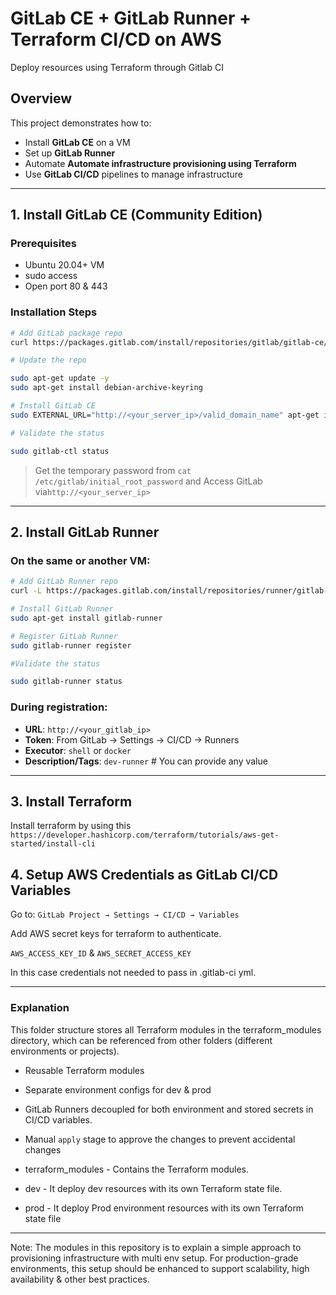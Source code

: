 # GitLab CE + GitLab Runner + Terraform CI/CD on AWS

Deploy resources using Terraform through Gitlab CI 

## Overview

This project demonstrates how to:
- Install **GitLab CE** on a VM
- Set up **GitLab Runner**
- Automate **Automate infrastructure provisioning using Terraform**
- Use **GitLab CI/CD** pipelines to manage infrastructure

---

## 1. Install GitLab CE (Community Edition)

### Prerequisites
- Ubuntu 20.04+ VM
- sudo access
- Open port 80 & 443

### Installation Steps

```bash
# Add GitLab package repo
curl https://packages.gitlab.com/install/repositories/gitlab/gitlab-ce/script.deb.sh | sudo bash

# Update the repo

sudo apt-get update -y
sudo apt-get install debian-archive-keyring 

# Install GitLab CE
sudo EXTERNAL_URL="http://<your_server_ip>/valid_domain_name" apt-get install gitlab-ce

# Validate the status

sudo gitlab-ctl status

```

> Get the temporary password from `cat /etc/gitlab/initial_root_password` and Access GitLab via`http://<your_server_ip>`

---

## 2. Install GitLab Runner

### On the same or another VM:

```bash
# Add GitLab Runner repo
curl -L https://packages.gitlab.com/install/repositories/runner/gitlab-runner/script.deb.sh | sudo bash

# Install GitLab Runner
sudo apt-get install gitlab-runner

# Register GitLab Runner
sudo gitlab-runner register

#Validate the status

sudo gitlab-runner status 
```

### During registration:
- **URL**: `http://<your_gitlab_ip>`
- **Token**: From GitLab → Settings → CI/CD → Runners
- **Executor**: `shell` or `docker`
- **Description/Tags**: `dev-runner` # You can provide any value

---

## 3. Install Terraform

Install terraform by using this `https://developer.hashicorp.com/terraform/tutorials/aws-get-started/install-cli`

## 4. Setup AWS Credentials as GitLab CI/CD Variables

Go to:
`GitLab Project → Settings → CI/CD → Variables`

Add AWS secret keys for terraform to authenticate.

`AWS_ACCESS_KEY_ID` & `AWS_SECRET_ACCESS_KEY` 

In this case credentials not needed to pass in .gitlab-ci yml.

---

###  Explanation
This folder structure stores all Terraform modules in the terraform_modules directory, which can be referenced from other folders (different environments or projects).

- Reusable Terraform modules
- Separate environment configs for dev & prod
- GitLab Runners decoupled for both environment and stored secrets in CI/CD variables.
- Manual `apply` stage  to approve the changes to prevent accidental changes

- terraform_modules -  Contains the Terraform modules.

- dev -  It deploy dev resources with its own Terraform state file.
- prod - It deploy Prod environment resources with its own Terraform state file

---

Note: The modules in this repository is to explain a simple approach to provisioning infrastructure with multi env setup. For production-grade environments, this setup should be enhanced to support scalability, high availability & other best practices.
